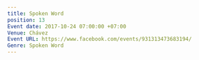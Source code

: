 ```yaml
---
title: Spoken Word
position: 13
Event date: 2017-10-24 07:00:00 +07:00
Venue: Chávez
Event URL: https://www.facebook.com/events/931313473683194/
Genre: Spoken Word
---
```


